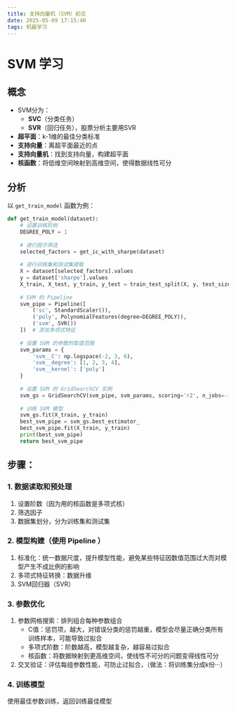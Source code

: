 ```yaml
---
title: 支持向量机（SVM）初见
date: 2025-05-09 17:15:40
tags: 机器学习
---
```


# SVM 学习

## 概念
- SVM分为：
    - **SVC**（分类任务）
    - **SVR**（回归任务），股票分析主要用SVR
- **超平面**：k-1维的最佳分类标准
- **支持向量**：离超平面最近的点
- **支持向量机**：找到支持向量，构建超平面
- **核函数**：将低维空间映射到高维空间，使得数据线性可分

## 分析
以 `get_train_model` 函数为例：

```python
def get_train_model(dataset):
    # 设置训练阶树
    DEGREE_POLY = 1
    
    # 进行因子筛选
    selected_factors = get_ic_with_sharpe(dataset)
    
    # 进行训练集和测试集提取
    X = dataset[selected_factors].values
    y = dataset['sharpe'].values
    X_train, X_test, y_train, y_test = train_test_split(X, y, test_size=0.3, random_state=42)
    
    # SVM 的 Pipeline
    svm_pipe = Pipeline([
        ('sc', StandardScaler()), 
        ('poly', PolynomialFeatures(degree=DEGREE_POLY)),
        ('svm', SVR())
    ])  # 添加多项式特征
    
    # 设置 SVM 的参数的取值范围
    svm_params = {
        'svm__C': np.logspace(-2, 3, 6),
        'svm__degree': [1, 2, 3, 4],
        'svm__kernel': ['poly']
    }
    
    # 设置 SVM 的 GridSearchCV 实例
    svm_gs = GridSearchCV(svm_pipe, svm_params, scoring='r2', n_jobs=-1, cv=min(5, len(X_train) - 1))
    
    # 训练 SVM 模型
    svm_gs.fit(X_train, y_train)
    best_svm_pipe = svm_gs.best_estimator_
    best_svm_pipe.fit(X_train, y_train)
    print(best_svm_pipe)
    return best_svm_pipe
```

## 步骤：

### 1. 数据读取和预处理
1. 设置阶数（因为用的核函数是多项式核）
2. 筛选因子
3. 数据集划分，分为训练集和测试集

### 2. 模型构建（使用 Pipeline ）
1. 标准化：统一数据尺度，提升模型性能，避免某些特征因数值范围过大而对模型产生不成比例的影响
2. 多项式特征转换：数据升维
3. SVM回归器（SVR）

### 3. 参数优化
1. 参数网格搜索：排列组合每种参数组合
    * C值：惩罚项，越大，对错误分类的惩罚越重，模型会尽量正确分类所有训练样本，可能导致过拟合
    * 多项式阶数：阶数越高，模型越复杂，越容易过拟合
    * 核函数：将数据映射到更高维空间，使线性不可分的问题变得线性可分
2. 交叉验证：评估每组参数性能，可防止过拟合，（做法：将训练集分成k份···）

### 4. 训练模型
使用最佳参数训练，返回训练最佳模型
